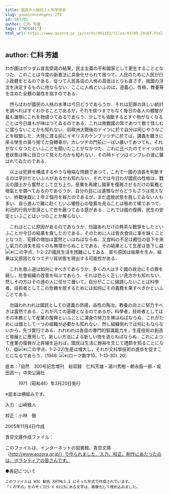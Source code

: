 ```yaml
---
title: 国民の人格向上と科学技術 
slug: guominnorengexi-2f8
id: 043705
author: 仁科 芳雄
tags: ["NDC401"]
html_url: https://www.aozora.gr.jp/cards/001163/files/43705_20167.html
---
```


## author: 仁科 芳雄

わが國はポツダム宣言受諾の結果，民主主義の平和國家として更生することとなつた．このことは今度の新憲法に具象化せられて居つて，人民のために人民が行ふ政體をとるのである．從つて人民各自の人格の高低はとりも直さず，我國の浮沈を決定するものに他ならない．ここに人格といふのは，道義心，性格，教養等を含めた全體の屬性を指すのである．

　然らばわが國民の人格の水準は今日どうであらうか．それは犯罪の詳しい統計を調べればすぐわかることであるが，それを俟つまでもなく毎日の各人の體驗が最も雄辯にこれを物語つてゐるであらう．少しでも油斷するとすぐ物がなくなることは今日誰もが味はつてゐるのである．これは敗戰國の常であつて敢て怪しむに當らないことかも知れない．前歐洲大戰後のドイツに於て自分は同じやうなことを經驗した．大陸に渡る前にイギリスのケンブリツヂに於ては，講義を聽きに來る學生の乘り捨てた自轉車が，カレツヂの門前に一ぱい置いてあつても，それがなくなつたといふことを聞いたことがなかつた．これに比べたのでドイツの社會状態は殊に目立つて見えたのかも知れない．その時ドイツはインフレの波に襲はれてゐたのである．

　以上は犯罪を構成するやうな極端な問題であつて，これで一國の消長を判斷するのは早計だといふ人があるかも知れない．それでは今日わが國民の性格は，戰災の國土から奮然として立ち上り，産業を再建し國家を復興させるだけの氣概と根氣とを備へてゐるのであらうか．自分の目には遺憾ながらどうもさうは見えない．終戰後既に１年２個月を經たのであるが，まだ虚脱状態を脱してゐない人も多い．自ら進んで難に赴くといふ犧牲心の發露を見ることは極めて稀であつて，利己的行爲が澎湃として世を蔽つてゐる感がある．これでは國の復興，民生の安定といふことはいつのことか解らない．

　これはどこに原因があるのであらうか．勿論あれだけの無茶な戰爭をしたといふことが今日の結果を齎したのである．そのために人は皆衣食住に事を缺くこととなつた．犯罪の増加は當然といはねばならぬ．又食料の不足は體位の低下を來し氣力の消失を招くのも無理からぬことである．その結果として生産は低下し益![※(二の字点、1-2-22)](https://www.aozora.gr.jp/cards/001163/files/../../../gaiji/1-02/1-02-22.png)國民生活を困難にしてゐる．即ち原因は結果を生み，結果は又原因となつてヂリ貧状態を現出する可能性がある．

　これを救ふ道は如何にすべきであらうか．多くの人はすぐ國の政治にその罪を歸し，社會組織の改善を叫ぶであらう．それは恐らく正しい見方かも知れない．然しその方はその道の人に任せて置いて，自分がここに強調したいことは科學者，技術者としてこの危機を脱するためには如何にその義務を果すべきかといふことである．

　勿論われわれは國民としての道義の昂揚，品性の陶冶，教養の向上に努力すべきは當然である．これが凡ての基礎となるのであるが，科學者，技術者としてはその本務として産業の復興といふことに渾身の努力を拂はねばならぬ．これがためには國として一つの組織が必要かも知れない．然し組織倒れでは何にもならないから，先づ實行である．われわれは各自の專門的智識能力を，生産技術の創造と發展とに應用して，新しい方法による新しい物を造らねばならぬ．これによつて産業の復興が上昇線を辿れば，國民は生活に餘裕を生じて禮節を知ることになり，益![※(二の字点、1-2-22)](https://www.aozora.gr.jp/cards/001163/files/../../../gaiji/1-02/1-02-22.png)生産は増大し，それが又科學技術の進歩を促すことになるであらう．（1946. ![※(ローマ数字10、1-13-30)](https://www.aozora.gr.jp/cards/001163/files/../../../gaiji/1-13/1-13-30.png). 20）













底本：「自然　300号記念増刊　総収録　仁科芳雄・湯川秀樹・朝永振一郎・坂田昌一」中央公論社


　　　1971（昭和46）年3月20日発行

※底本は横組みです。

入力：山崎雅人

校正：小林　徹

2005年11月4日作成

青空文庫作成ファイル：

このファイルは、インターネットの図書館、青空文庫（http://www.aozora.gr.jp/）で作られました．入力、校正、制作にあたったのは、ボランティアの皆さんです。











●表記について


	このファイルは W3C 勧告 XHTML1.1 にそった形式で作成されています。
	「くの字点」をのぞくJIS X 0213にある文字は、画像化して埋め込みました。
